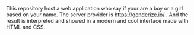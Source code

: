 This repository host a web application who say if your are a boy or a girl based on your name. The server provider is https://genderize.io/ . And the result is interpreted and showed in a modern and cool interface made with HTML and CSS.